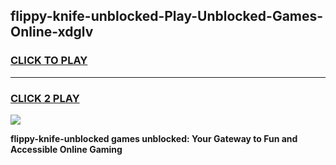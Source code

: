 
## flippy-knife-unblocked-Play-Unblocked-Games-Online-xdglv
<h3>
<a href="https://premium76.site?title=flippy-knife-unblocked&ref=25A">CLICK TO PLAY</a></h3>
<hr>

<h3>
<a href="https://premium76.site?title=flippy-knife-unblocked&ref=25A">CLICK 2 PLAY</a>
  
</h3>

<a href="https://premium76.site?title=flippy-knife-unblocked&ref=25A"><img src="https://clearcache.store/games.png"></a>


**flippy-knife-unblocked games unblocked: Your Gateway to Fun and Accessible Online Gaming**
